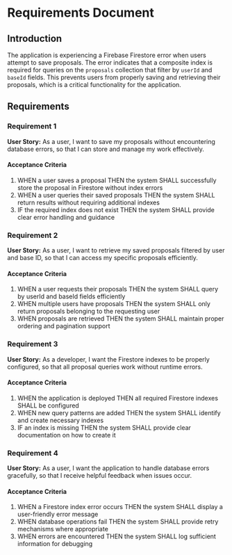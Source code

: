 # Requirements Document

## Introduction

The application is experiencing a Firebase Firestore error when users attempt to save proposals. The error indicates that a composite index is required for queries on the `proposals` collection that filter by `userId` and `baseId` fields. This prevents users from properly saving and retrieving their proposals, which is a critical functionality for the application.

## Requirements

### Requirement 1

**User Story:** As a user, I want to save my proposals without encountering database errors, so that I can store and manage my work effectively.

#### Acceptance Criteria

1. WHEN a user saves a proposal THEN the system SHALL successfully store the proposal in Firestore without index errors
2. WHEN a user queries their saved proposals THEN the system SHALL return results without requiring additional indexes
3. IF the required index does not exist THEN the system SHALL provide clear error handling and guidance

### Requirement 2

**User Story:** As a user, I want to retrieve my saved proposals filtered by user and base ID, so that I can access my specific proposals efficiently.

#### Acceptance Criteria

1. WHEN a user requests their proposals THEN the system SHALL query by userId and baseId fields efficiently
2. WHEN multiple users have proposals THEN the system SHALL only return proposals belonging to the requesting user
3. WHEN proposals are retrieved THEN the system SHALL maintain proper ordering and pagination support

### Requirement 3

**User Story:** As a developer, I want the Firestore indexes to be properly configured, so that all proposal queries work without runtime errors.

#### Acceptance Criteria

1. WHEN the application is deployed THEN all required Firestore indexes SHALL be configured
2. WHEN new query patterns are added THEN the system SHALL identify and create necessary indexes
3. IF an index is missing THEN the system SHALL provide clear documentation on how to create it

### Requirement 4

**User Story:** As a user, I want the application to handle database errors gracefully, so that I receive helpful feedback when issues occur.

#### Acceptance Criteria

1. WHEN a Firestore index error occurs THEN the system SHALL display a user-friendly error message
2. WHEN database operations fail THEN the system SHALL provide retry mechanisms where appropriate
3. WHEN errors are encountered THEN the system SHALL log sufficient information for debugging